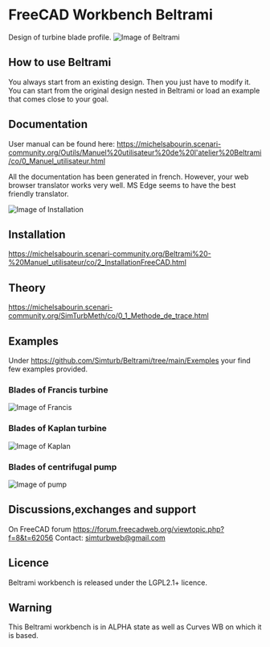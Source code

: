 # FreeCAD Workbench Beltrami
Design of turbine blade profile.
![Image of Beltrami](https://github.com/Simturb/Beltrami/blob/main/Resources/repository-open-graph-beltrami.png)

## How to use Beltrami
You always start from an existing design. Then you just have to modify it.
You can start from the original design nested in Beltrami or load an example that comes close to your goal.

## Documentation
User manual can be found here: https://michelsabourin.scenari-community.org/Outils/Manuel%20utilisateur%20de%20l'atelier%20Beltrami/co/0_Manuel_utilisateur.html

All the documentation has been generated in french. However, your web browser translator works very well.
MS Edge seems to have the best friendly translator.



![Image of Installation](https://github.com/Simturb/Beltrami/blob/main/Resources/Installation.png)


## Installation
https://michelsabourin.scenari-community.org/Beltrami%20-%20Manuel_utilisateur/co/2_InstallationFreeCAD.html

## Theory
https://michelsabourin.scenari-community.org/SimTurbMeth/co/0_1_Methode_de_trace.html

## Examples
Under https://github.com/Simturb/Beltrami/tree/main/Exemples your find few examples provided.

### Blades of Francis turbine
![Image of Francis](https://github.com/Simturb/Beltrami/blob/main/Exemples/Francis.png)

### Blades of Kaplan turbine
![Image of Kaplan](https://github.com/Simturb/Beltrami/blob/main/Exemples/Kaplan.png)

### Blades of centrifugal pump
![Image of pump](https://github.com/Simturb/Beltrami/blob/main/Exemples/Pompe.png)

## Discussions,exchanges and support
On FreeCAD forum
https://forum.freecadweb.org/viewtopic.php?f=8&t=62056
Contact: simturbweb@gmail.com

## Licence  
Beltrami workbench is released under the LGPL2.1+ licence.

## Warning
This Beltrami workbench is in ALPHA state as well as Curves WB on which it is based.